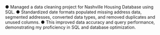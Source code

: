 ● Managed a data cleaning project for Nashville Housing Database using SQL.
● Standardized date formats populated missing address data, segmented addresses, converted data types, and 
removed duplicates and unused columns.
● This improved data accuracy and query performance, demonstrating my proficiency in SQL and database 
optimization.

